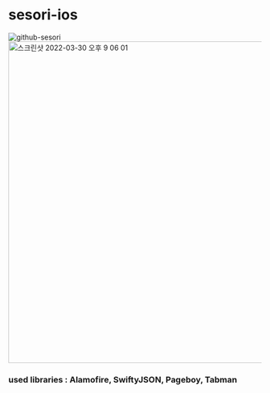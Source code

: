 # sesori-ios
![github-sesori](https://user-images.githubusercontent.com/73519615/161029569-6de3b79c-475b-4f7a-b274-92ea3d66d152.gif)  
<img width="639" alt="스크린샷 2022-03-30 오후 9 06 01" src="https://user-images.githubusercontent.com/73519615/160830674-2b22231f-83ab-4fe0-953e-e81accf747bf.png">

### used libraries : Alamofire, SwiftyJSON, Pageboy, Tabman
